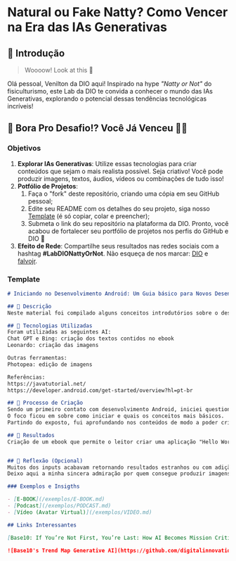# Natural ou Fake Natty? Como Vencer na Era das IAs Generativas

## 🚀 Introdução

> Woooow! Look at this 👀

Olá pessoal, Venilton da DIO aqui! Inspirado na hype _"Natty or Not"_ do fisiculturismo, este Lab da DIO te convida a conhecer o mundo das IAs Generativas, explorando o potencial dessas tendências tecnológicas incríveis!

## 🎯 Bora Pro Desafio!? Você Já Venceu 💪🤓

### Objetivos

1. **Explorar IAs Generativas**: Utilize essas tecnologias para criar conteúdos que sejam o mais realista possível. Seja criativo! Você pode produzir imagens, textos, áudios, vídeos ou combinações de tudo isso!
1. **Potfólio de Projetos**:
    1. Faça o "fork" deste repositório, criando uma cópia em seu GitHub pessoal;
    2. Edite seu README com os detalhes do seu projeto, siga nosso [Template](#template) (é só copiar, colar e preencher);
    3. Submeta o link do seu repositório na plataforma da DIO. Pronto, você acabou de fortalecer seu portfólio de projetos nos perfis do GitHub e DIO 🚀
1. **Efeito de Rede**: Compartilhe seus resultados nas redes sociais com a hashtag **#LabDIONattyOrNot**. Não esqueça de nos marcar: [DIO](https://www.linkedin.com/school/dio-makethechange) e [falvojr](https://www.linkedin.com/in/falvojr).

### Template

```markdown
# Iniciando no Desenvolvimento Android: Um Guia básico para Novos Desenvolvedores

## 📒 Descrição
Neste material foi compilado alguns conceitos introdutórios sobre o desenvolvimento Android utilizando IAs generativas.

## 🤖 Tecnologias Utilizadas
Foram utilizadas as seguintes AI:
Chat GPT e Bing: criação dos textos contidos no ebook
Leonardo: criação das imagens 

Outras ferramentas:
Photopea: edição de imagens

Referências:
https://javatutorial.net/
https://developer.android.com/get-started/overview?hl=pt-br

## 🧐 Processo de Criação
Sendo um primeiro contato com desenvolvimento Android, iniciei questionando as IAs.
O foco ficou em sobre como iniciar e quais os conceitos mais básicos. 
Partindo do exposto, fui aprofundando nos conteúdos de modo a poder criar uma aplicação simples "Hello World!".

## 🚀 Resultados
Criação de um ebook que permite o leitor criar uma aplicação "Hello World!" pelo Android Studio.


## 💭 Reflexão (Opcional)
Muitos dos inputs acabavam retornando resultados estranhos ou com adição de informações que não estavam no input.
Deixo aqui a minha sincera admiração por quem consegue produzir imagens utilizando IAs. 

### Exemplos e Insigths

- [E-BOOK](/exemplos/E-BOOK.md)
- [Podcast](/exemplos/PODCAST.md)
- [Vídeo (Avatar Virtual)](/exemplos/VIDEO.md)

## Links Interessantes

[Base10: If You’re Not First, You’re Last: How AI Becomes Mission Critical](https://base10.vc/post/generative-ai-mission-critical/)

![Base10's Trend Map Generative AI](https://github.com/digitalinnovationone/lab-natty-or-not/assets/730492/f4df26e8-f8f7-4419-8252-c69d73ea930c)

